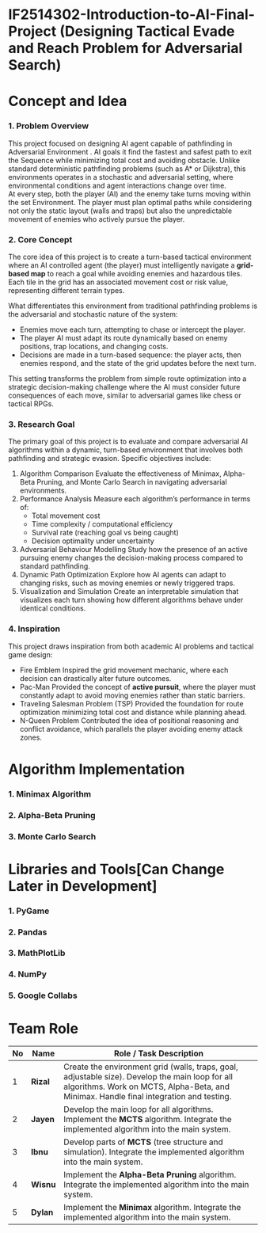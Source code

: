 # IF2514302-Introduction-to-AI-Final-Project (Designing Tactical Evade and Reach Problem for Adversarial Search)
# Concept and Idea

### 1. Problem Overview

This project focused  on designing AI agent capable of pathfinding in Adversarial Environment . AI goals it find the fastest and safest path to exit the Sequence while minimizing total cost and avoiding obstacle.
Unlike standard deterministic pathfinding problems (such as A* or Dijkstra), this environments operates in a stochastic and adversarial setting, where environmental conditions and agent interactions change over time.  
At every step, both the player (AI) and the enemy take turns moving within the set Environment. The player must plan optimal paths while considering not only the static layout (walls and traps) but also the unpredictable movement of enemies who actively pursue the player.
### 2. Core Concept

The core idea of this project is to create a turn-based tactical environment where an AI controlled agent (the player) must intelligently navigate a **grid-based map** to reach a goal while avoiding enemies and hazardous tiles.  
Each tile in the grid has an associated movement cost or risk value, representing different terrain types.

What differentiates this environment from traditional pathfinding problems is the adversarial and stochastic nature of the system:

- Enemies move each turn, attempting to chase or intercept the player.
- The player AI must adapt its route dynamically based on enemy positions, trap locations, and changing costs.
- Decisions are made in a turn-based sequence: the player acts, then enemies respond, and the state of the grid updates before the next turn.

This setting transforms the problem from simple route optimization into a strategic decision-making challenge where the AI must consider future consequences of each move, similar to adversarial games like chess or tactical RPGs.
### 3. Research Goal

The primary goal of this project is to evaluate and compare adversarial AI algorithms within a dynamic, turn-based environment that involves both pathfinding and strategic evasion.
Specific objectives include:
1. Algorithm Comparison
    Evaluate the effectiveness of Minimax, Alpha-Beta Pruning, and Monte Carlo Search in navigating adversarial environments.
2. Performance Analysis
	Measure each algorithm’s performance in terms of:
	- Total movement cost 
	- Time complexity / computational efficiency   
	- Survival rate (reaching goal vs being caught)
	- Decision optimality under uncertainty     
3. Adversarial Behaviour Modelling
    Study how the presence of an active pursuing enemy changes the decision-making process compared to standard pathfinding.
4. Dynamic Path Optimization
    Explore how AI agents can adapt to changing risks, such as moving enemies or newly triggered traps.
5. Visualization and Simulation 
    Create an interpretable simulation that visualizes each turn showing how different algorithms behave under identical conditions.
### 4. Inspiration
This project draws inspiration from both academic AI problems and tactical game design:
- Fire Emblem
	Inspired the grid movement mechanic, where each decision can drastically alter future outcomes.
- Pac-Man
	Provided the concept of **active pursuit**, where the player must constantly adapt to avoid moving enemies rather than static barriers.
- Traveling Salesman Problem (TSP)
	Provided the foundation for route optimization minimizing total cost and distance while planning ahead.
- N-Queen Problem
	Contributed the idea of positional reasoning and conflict avoidance, which parallels the player avoiding enemy attack zones.
# Algorithm Implementation
### 1. Minimax Algorithm
### 2. Alpha-Beta Pruning
### 3. Monte Carlo Search
# Libraries and Tools[Can Change Later in Development]
### 1. PyGame
### 2. Pandas
### 3. MathPlotLib
### 4. NumPy
### 5. Google Collabs
# Team Role
| No | Name             | Role / Task Description                                                                                                                                                                   |
| -- | ---------------- | ----------------------------------------------------------------------------------------------------------------------------------------------------------------------------------------- |
| 1  | **Rizal** | Create the environment grid (walls, traps, goal, adjustable size). Develop the main loop for all algorithms. Work on MCTS, Alpha-Beta, and Minimax. Handle final integration and testing. |
| 2  | **Jayen**        | Develop the main loop for all algorithms. Implement the **MCTS** algorithm. Integrate the implemented algorithm into the main system.                                                     |
| 3  | **Ibnu**         | Develop parts of **MCTS** (tree structure and simulation). Integrate the implemented algorithm into the main system.                                                                      |
| 4  | **Wisnu**        | Implement the **Alpha-Beta Pruning** algorithm. Integrate the implemented algorithm into the main system.                                                                                 |
| 5  | **Dylan**        | Implement the **Minimax** algorithm. Integrate the implemented algorithm into the main system.                                                                                            |


